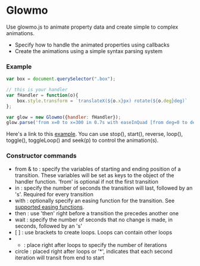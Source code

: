 # Glowmo

Use glowmo.js to animate property data and create simple to complex animations.

- Specify how to handle the animated properties using callbacks
- Create the animations using a simple syntax parsing system

### Example

```js
var box = document.querySelector(".box");

// this is your handler
var fHandler = function(o){
	box.style.transform = `translateX(${o.x}px) rotate(${o.deg}deg)`
};

var glow = new Glowmo({handler: fHandler});
glow.parse('from x=0 to x=300 in 0.7s with easeInQuad [from deg=0 to deg = 90 in 0.3s with easeInExpo]*3 wait 1s to x=0 in 1s with easeOutBounce').loop();
```

Here's a link to this [example](http://static.jzinx.com/glowmo/examples/example1.html). You can use stop(), start(), reverse, loop(), toggle(), toggleLoop() and seek(p) to control the animation(s).

### Constructor commands

- from & to : specify the variables of starting and ending position of a transition. These variables will be set as keys to the object of the handler function. 'from' is optional if not the first transition
- in : specify the number of seconds the transition will last, followed by an 's'. Required for every transition
- with : optionally specify an easing function for the transition. See [supported easing functions](https://github.com/danro/jquery-easing/blob/master/jquery.easing.js).
- then : use 'then' right before a transition the precedes another one
- wait : specify the number of seconds that no change is made, in seconds, followed by an 's'
- [  \] : use brackets to create loops. Loops can contain other loops
- * : place right after loops to specify the number of iterations
- circle : placed right after loops or '*', indicates that each second iteration will transit from end to start
